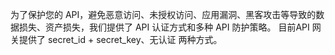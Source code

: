 为了保护您的 API，避免恶意访问、未授权访问、应用漏洞、黑客攻击等导致的数据损失、资产损失，我们提供了 API 认证方式和多种 API 防护策略。
目前API 网关提供了 secret_id + secret_key、无认证 两种方式。
